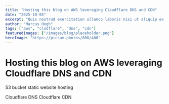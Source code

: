 ```yaml
---
title: "Hosting this blog on AWS leveraging Cloudflare DNS and CDN"
date: "2025-10-05"
excerpt: "Quis nostrud exercitation ullamco laboris nisi ut aliquip ex ea commodo consequat excepteur sint occaecat cupidatat"
author: "Marcus Hogh"
tags: ["aws", "clodflare", "dns", "cdn"]
featuredImages: ["/images/blog/placeholder.png"]
heroImage: "https://picsum.photos/800/400"
---
```


# Hosting this blog on AWS leveraging Cloudflare DNS and CDN

S3 bucket
static website hosting

Cloudflare DNS
Cloudflare CDN
